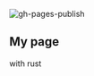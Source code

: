 ![gh-pages-publish](https://github.com/ja-sonyun/ja-sonyun.github.io/actions/workflows/publish_gh_pages.yml/badge.svg)

## My page

with rust
